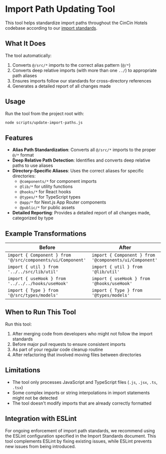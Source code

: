 # Import Path Updating Tool

This tool helps standardize import paths throughout the CinCin Hotels codebase according to our [import standards](./IMPORT_STANDARDS.md).

## What It Does

The tool automatically:

1. Converts `@/src/*` imports to the correct alias pattern (`@/*`)
2. Converts deep relative imports (with more than one `../`) to appropriate path aliases
3. Ensures imports follow our standards for cross-directory references
4. Generates a detailed report of all changes made

## Usage

Run the tool from the project root with:

```bash
node scripts/update-import-paths.js
```

## Features

- **Alias Path Standardization**: Converts all `@/src/*` imports to the proper `@/*` format
- **Deep Relative Path Detection**: Identifies and converts deep relative paths to use aliases
- **Directory-Specific Aliases**: Uses the correct aliases for specific directories:
  - `@components/*` for component imports
  - `@lib/*` for utility functions
  - `@hooks/*` for React hooks
  - `@types/*` for TypeScript types
  - `@app/*` for Next.js App Router components
  - `@public/*` for public assets
- **Detailed Reporting**: Provides a detailed report of all changes made, categorized by type

## Example Transformations

| Before | After |
|--------|-------|
| `import { Component } from '@/src/components/ui/Component'` | `import { Component } from '@components/ui/Component'` |
| `import { util } from '../../src/lib/util'` | `import { util } from '@lib/util'` |
| `import { useHook } from '../../../hooks/useHook'` | `import { useHook } from '@hooks/useHook'` |
| `import { Type } from '@/src/types/models'` | `import { Type } from '@types/models'` |

## When to Run This Tool

Run this tool:

1. After merging code from developers who might not follow the import standards
2. Before major pull requests to ensure consistent imports
3. As part of your regular code cleanup routine
4. After refactoring that involved moving files between directories

## Limitations

- The tool only processes JavaScript and TypeScript files (`.js`, `.jsx`, `.ts`, `.tsx`)
- Some complex imports or string interpolations in import statements might not be detected
- The tool doesn't modify imports that are already correctly formatted

## Integration with ESLint

For ongoing enforcement of import path standards, we recommend using the ESLint configuration specified in the Import Standards document. This tool complements ESLint by fixing existing issues, while ESLint prevents new issues from being introduced.